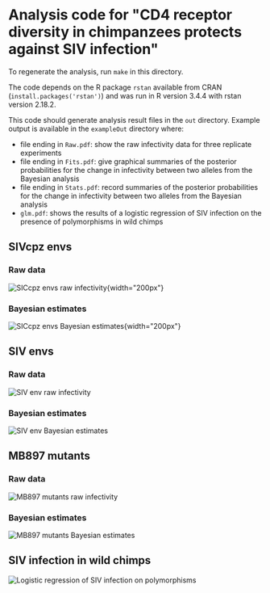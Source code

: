 # Analysis code for "CD4 receptor diversity in chimpanzees protects against SIV infection"

To regenerate the analysis, run `make` in this directory. 

The code depends on the R package `rstan` available from CRAN (`install.packages('rstan')`) and was run in R version 3.4.4 with rstan version 2.18.2.

This code should generate analysis result files in the `out` directory. Example output is available in the `exampleOut` directory where:
* file ending in `Raw.pdf`: show the raw infectivity data for three replicate experiments
* file ending in `Fits.pdf`: give graphical summaries of the posterior probabilities for the change in infectivity between two alleles from the Bayesian analysis
* file ending in `Stats.pdf`: record summaries of the posterior probabilities for the change in infectivity between two alleles from the Bayesian analysis
* `glm.pdf`: shows the results of a logistic regression of SIV infection on the presence of polymorphisms in wild chimps


## SIVcpz envs
### Raw data
![SICcpz envs raw infectivity](exampleOut/cpzRaw.png){width="200px"}
### Bayesian estimates
![SICcpz envs Bayesian estimates](exampleOut/cpzFits.png){width="200px"}

## SIV envs
### Raw data
![SIV env raw infectivity](exampleOut/monkeyRaw.png)
### Bayesian estimates
![SIV env Bayesian estimates](exampleOut/monkeyFits.png)


## MB897 mutants
### Raw data
![MB897 mutants raw infectivity](exampleOut/mbRaw.png)
### Bayesian estimates
![MB897 mutants Bayesian estimates](exampleOut/mbFits.png)

## SIV infection in wild chimps
![Logistic regression of SIV infection on polymorphisms](exampleOut/glm.png)






